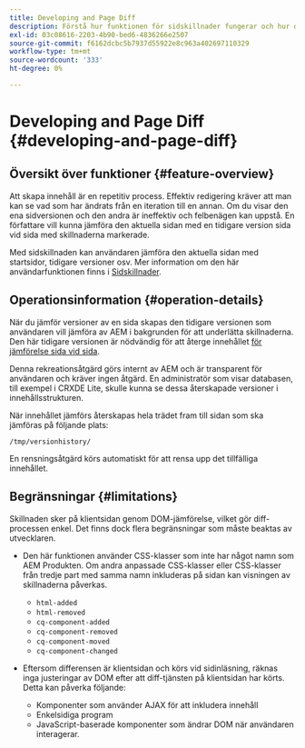 ```yaml
---
title: Developing and Page Diff
description: Förstå hur funktionen för sidskillnader fungerar och hur den kan påverka en utvecklare
exl-id: 03c08616-2203-4b90-bed6-4836266e2507
source-git-commit: f6162dcbc5b7937d55922e8c963a402697110329
workflow-type: tm+mt
source-wordcount: '333'
ht-degree: 0%

---
```


# Developing and Page Diff {#developing-and-page-diff}

## Översikt över funktioner {#feature-overview}

Att skapa innehåll är en repetitiv process. Effektiv redigering kräver att man kan se vad som har ändrats från en iteration till en annan. Om du visar den ena sidversionen och den andra är ineffektiv och felbenägen kan uppstå. En författare vill kunna jämföra den aktuella sidan med en tidigare version sida vid sida med skillnaderna markerade.

Med sidskillnaden kan användaren jämföra den aktuella sidan med startsidor, tidigare versioner osv. Mer information om den här användarfunktionen finns i [Sidskillnader](/help/sites-cloud/authoring/sites-console/page-diff.md).

## Operationsinformation {#operation-details}

När du jämför versioner av en sida skapas den tidigare versionen som användaren vill jämföra av AEM i bakgrunden för att underlätta skillnaderna. Den här tidigare versionen är nödvändig för att återge innehållet [för jämförelse sida vid sida](/help/sites-cloud/authoring/sites-console/page-diff.md).

Denna rekreationsåtgärd görs internt av AEM och är transparent för användaren och kräver ingen åtgärd. En administratör som visar databasen, till exempel i CRXDE Lite, skulle kunna se dessa återskapade versioner i innehållsstrukturen.

När innehållet jämförs återskapas hela trädet fram till sidan som ska jämföras på följande plats:

`/tmp/versionhistory/`

En rensningsåtgärd körs automatiskt för att rensa upp det tillfälliga innehållet.

## Begränsningar {#limitations}

Skillnaden sker på klientsidan genom DOM-jämförelse, vilket gör diff-processen enkel. Det finns dock flera begränsningar som måste beaktas av utvecklaren.

* Den här funktionen använder CSS-klasser som inte har något namn som AEM Produkten. Om andra anpassade CSS-klasser eller CSS-klasser från tredje part med samma namn inkluderas på sidan kan visningen av skillnaderna påverkas.

   * `html-added`
   * `html-removed`
   * `cq-component-added`
   * `cq-component-removed`
   * `cq-component-moved`
   * `cq-component-changed`

* Eftersom differensen är klientsidan och körs vid sidinläsning, räknas inga justeringar av DOM efter att diff-tjänsten på klientsidan har körts. Detta kan påverka följande:

   * Komponenter som använder AJAX för att inkludera innehåll
   * Enkelsidiga program
   * JavaScript-baserade komponenter som ändrar DOM när användaren interagerar.
